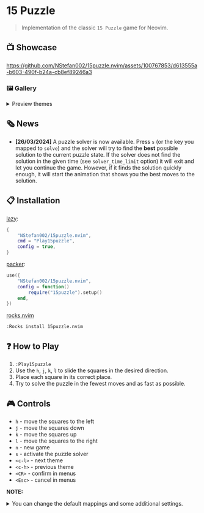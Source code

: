 # 15 Puzzle

> Implementation of the classic `15 Puzzle` game for Neovim.

## 📺 Showcase

https://github.com/NStefan002/15puzzle.nvim/assets/100767853/d613555a-b603-490f-b24a-cb8ef89246a3

### 🖼️ Gallery

<details>
    <summary> Preview themes </summary>

![15P_theme1](https://github.com/NStefan002/15puzzle.nvim/assets/100767853/2e12ef24-7e22-49b5-b32e-d8cccece3295)

![15P_theme2](https://github.com/NStefan002/15puzzle.nvim/assets/100767853/25c94aa8-5e83-407f-b2f7-6b6d48fa05f2)

![15P_theme3](https://github.com/NStefan002/15puzzle.nvim/assets/100767853/cb1f738f-45be-4b42-bbad-958b80782780)

![15P_theme4](https://github.com/NStefan002/15puzzle.nvim/assets/100767853/996cdbd8-5006-41a9-b8bc-0c7bbc2e340d)

![15P_theme5](https://github.com/NStefan002/15puzzle.nvim/assets/100767853/3c0acfd1-06e3-4644-92b1-103907c37ce8)

</details>


## 🗞️ News

* **[26/03/2024]** A puzzle solver is now available. Press `s` (or the key you mapped to `solve`) and the solver will try to find
the **best** possible solution to the current puzzle state. If the solver does not find the solution in the
given time (see `solver_time_limit` option) it will exit and let you continue the game. However, if it finds
the solution quickly enough, it will start the animation that shows you the best moves to the solution.

## 📋 Installation

[lazy](https://github.com/folke/lazy.nvim):

```lua
{
    "NStefan002/15puzzle.nvim",
    cmd = "Play15puzzle",
    config = true,
}
```

[packer](https://github.com/wbthomason/packer.nvim):

```lua
use({
    "NStefan002/15puzzle.nvim",
    config = function()
        require("15puzzle").setup()
    end,
})
```

[rocks.nvim](https://github.com/nvim-neorocks/rocks.nvim)

`:Rocks install 15puzzle.nvim`

## ❓ How to Play

1. `:Play15puzzle`
2. Use the `h`, `j`, `k`, `l` to slide the squares in the desired direction.
3. Place each square in its correct place.
4. Try to solve the puzzle in the fewest moves and as fast as possible.

## 🎮 Controls

-   `h` - move the squares to the left
-   `j` - move the squares down
-   `k` - move the squares up
-   `l` - move the squares to the right
-   `n` - new game
-   `s` - activate the puzzle solver
-   `<c-l>` - next theme
-   `<c-h>` - previous theme
-   `<CR>` - confirm in menus
-   `<Esc>` - cancel in menus

**NOTE:**

<details>
    <summary>You can change the default mappings and some additional settings.</summary>


```lua
require("15puzzle").setup({
    keys = {
        up = "k",
        down = "j",
        left = "h",
        right = "l",
        new_game = "n",
        confirm = "<CR>",
        cancel = "<Esc>",
        next_theme = "<c-l>",
        prev_theme = "<c-h>",
        solve = "s",
    },
    -- additional settings

    solver_time_limit = 7000,
})
```
</details>
